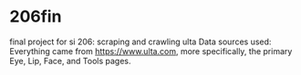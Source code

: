 # 206fin
final project for si 206: scraping and crawling ulta
Data sources used: Everything came from https://www.ulta.com, more specifically, the primary Eye, Lip, Face, and Tools pages. 
